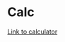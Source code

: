 # Calc
[Link to calculator]([https://krialm.github.io/Calc](https://krialm.github.io/Calculator_Web/)https://krialm.github.io/Calculator_Web//)
